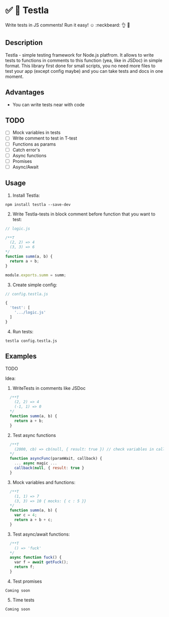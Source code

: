 # :white_check_mark: :red_circle: Testla
Write tests in JS comments! Run it easy! :relaxed: :neckbeard: :ok_hand: :cop:
## Description
Testla - simple testing framework for Node.js platfrom. It allows to write tests to functions in comments to this function (yea, like in JSDoc) in simple format. This library first done for small scripts, you no need more files to test your app (except config maybe) and you can take tests and docs in one moment.
## Advantages
- You can write tests near with code
## TODO
- [ ] Mock variables in tests
- [ ] Write comment to test in T-test
- [ ] Functions as params
- [ ] Catch error's
- [ ] Async functions
- [ ] Promises
- [ ] Async/Await
## Usage
1) Install Testla:
```
npm install testla --save-dev
```
2) Write Testla-tests in block comment before function that you want to test:
```js
// logic.js

/**T
  (2, 2) => 4
  (3, 3) => 6
*/
function summ(a, b) {
  return a + b;
}

module.exports.summ = summ;
```
3) Create simple config:
```js
// config.testla.js

{
  'test': [
    '.../logic.js'
  ]
}

```
4) Run tests:
```
testla config.testla.js
```
## Examples
TODO

Idea:
1) WriteTests in comments like JSDoc
```js
  /**T
    (2, 2) => 4
    (-1, 1) => 0
  */
  function summ(a, b) {
    return a + b;
  }
```
2) Test async functions
```js
  /**T
    (2000, cb) => cb(null, { result: true }) // check variables in callback
  */
  function asyncFunc(paramWait, callback) {
    ... async magic ...
    callback(null, { result: true }
  }
```
3) Mock variables and functions:
```js
  /**T
    (1, 1) => 7
    (3, 3) => 10 { mocks: { c : 5 }}
  */
  function summ(a, b) {
    var c = 4;
    return a + b + c;
  }
```
3) Test async/await functions:
```js
  /**T
    () => 'fuck'
  */
  async function fuck() {
    var f = await getFuck();
    return f;
  }
```
4) Test promises
```
Coming soon
```
5) Time tests
```
Coming soon
```
